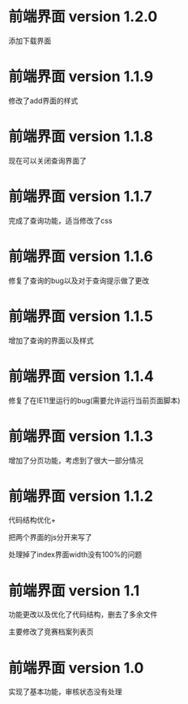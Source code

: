 # 前端界面 version 1.2.0
添加下载界面

# 前端界面 version 1.1.9
修改了add界面的样式

# 前端界面 version 1.1.8
现在可以关闭查询界面了

# 前端界面 version 1.1.7
完成了查询功能，适当修改了css

# 前端界面 version 1.1.6
修复了查询的bug以及对于查询提示做了更改

# 前端界面 version 1.1.5
增加了查询的界面以及样式

# 前端界面 version 1.1.4
修复了在IE11里运行的bug(需要允许运行当前页面脚本)

# 前端界面 version 1.1.3
增加了分页功能，考虑到了很大一部分情况

# 前端界面 version 1.1.2
代码结构优化+

把两个界面的js分开来写了

处理掉了index界面width没有100%的问题

# 前端界面 version 1.1
功能更改以及优化了代码结构，删去了多余文件

主要修改了竞赛档案列表页

# 前端界面 version 1.0
实现了基本功能，审核状态没有处理
